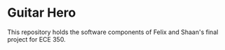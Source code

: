 # Guitar Hero

This repository holds the software components of Felix and Shaan's final project for ECE 350.
